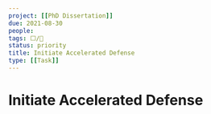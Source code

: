 ```yaml
---
project: [[PhD Dissertation]]
due: 2021-08-30
people:
tags: ⬜/🧨
status: priority
title: Initiate Accelerated Defense
type: [[Task]]
---
```


# Initiate Accelerated Defense